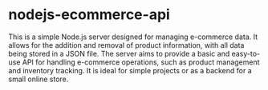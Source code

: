 # nodejs-ecommerce-api
 This is a simple Node.js server designed for managing e-commerce data. It allows for the addition and removal of product information, with all data being stored in a JSON file. The server aims to provide a basic and easy-to-use API for handling e-commerce operations, such as product management and inventory tracking. It is ideal for simple projects or as a backend for a small online store.
